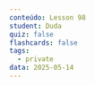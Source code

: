 ```yaml
---
conteúdo: Lesson 98
student: Duda
quiz: false
flashcards: false
tags:
  - private
data: 2025-05-14
---
```

